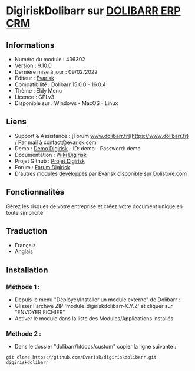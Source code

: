 # DigiriskDolibarr sur [DOLIBARR ERP CRM](https://www.dolibarr.org)

## Informations

- Numéro du module : 436302
- Version : 9.10.0
- Dernière mise à jour :  09/02/2022
- Éditeur : [Evarisk](https://www.evarisk.com)
- Compatibilité : Dolibarr 15.0.0 - 16.0.4
- Thème : Eldy Menu
- Licence : GPLv3
- Disponible sur : Windows - MacOS - Linux

## Liens

- Support & Assistance : [Forum www.dolibarr.fr](https://www.dolibarr.fr) / Par mail à contact@evarisk.com
- Demo : [Demo Digirisk](https://www.demodoli.digirisk.com) - ID: demo - Password: demo
- Documentation : [Wiki Digirisk](https://wiki.dolibarr.org/index.php/Module_DigiriskDolibarr)
- Projet Github : [Projet Digirisk](https://github.com/Evarisk/Digirisk/projects?type=classic)
- Forum : [Forum Digirisk](https://www.dolibarr.fr/forum/t/module-digirisk-document-unique/37119)
- D'autres modules développés par Evarisk disponible sur [Dolistore.com](https://www.dolistore.com)

## Fonctionnalités

Gérez les risques de votre entreprise et créez votre document unique en toute simplicité

## Traduction

- Français
- Anglais

## Installation

### Méthode 1 :

- Depuis le menu "Déployer/Installer un module externe" de Dolibarr :
- Glisser l'archive ZIP 'module_digiriskdolibarr-X.Y.Z' et cliquer sur "ENVOYER FICHIER"
- Activer le module dans la liste des Modules/Applications installés

### Méthode 2 :

- Dans le dossier "dolibarr/htdocs/custom" copier la ligne suivante :
```
git clone https://github.com/Evarisk/digiriskdolibarr.git digiriskdolibarr
```
